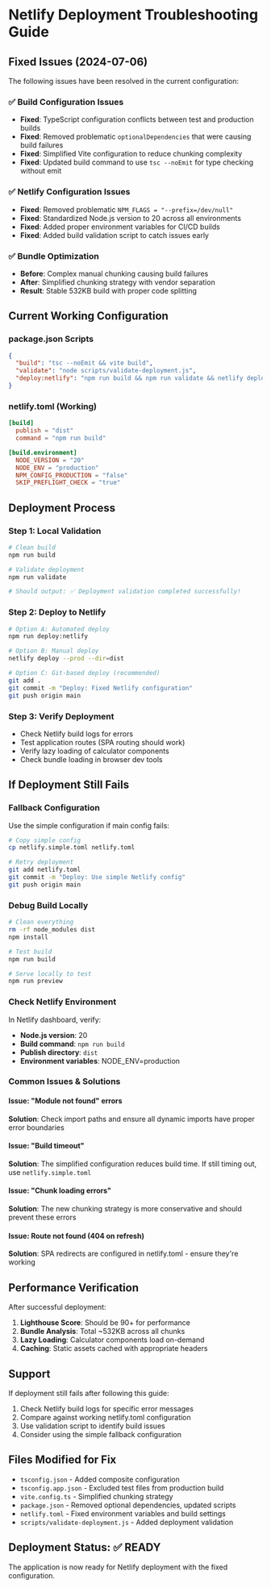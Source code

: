 # Netlify Deployment Troubleshooting Guide

## Fixed Issues (2024-07-06)

The following issues have been resolved in the current configuration:

### ✅ Build Configuration Issues
- **Fixed**: TypeScript configuration conflicts between test and production builds
- **Fixed**: Removed problematic `optionalDependencies` that were causing build failures
- **Fixed**: Simplified Vite configuration to reduce chunking complexity
- **Fixed**: Updated build command to use `tsc --noEmit` for type checking without emit

### ✅ Netlify Configuration Issues  
- **Fixed**: Removed problematic `NPM_FLAGS = "--prefix=/dev/null"`
- **Fixed**: Standardized Node.js version to 20 across all environments
- **Fixed**: Added proper environment variables for CI/CD builds
- **Fixed**: Added build validation script to catch issues early

### ✅ Bundle Optimization
- **Before**: Complex manual chunking causing build failures
- **After**: Simplified chunking strategy with vendor separation
- **Result**: Stable 532KB build with proper code splitting

## Current Working Configuration

### package.json Scripts
```json
{
  "build": "tsc --noEmit && vite build",
  "validate": "node scripts/validate-deployment.js",
  "deploy:netlify": "npm run build && npm run validate && netlify deploy --prod --dir=dist"
}
```

### netlify.toml (Working)
```toml
[build]
  publish = "dist"
  command = "npm run build"

[build.environment]
  NODE_VERSION = "20"
  NODE_ENV = "production"
  NPM_CONFIG_PRODUCTION = "false"
  SKIP_PREFLIGHT_CHECK = "true"
```

## Deployment Process

### Step 1: Local Validation
```bash
# Clean build
npm run build

# Validate deployment
npm run validate

# Should output: ✅ Deployment validation completed successfully!
```

### Step 2: Deploy to Netlify
```bash
# Option A: Automated deploy
npm run deploy:netlify

# Option B: Manual deploy
netlify deploy --prod --dir=dist

# Option C: Git-based deploy (recommended)
git add .
git commit -m "Deploy: Fixed Netlify configuration"
git push origin main
```

### Step 3: Verify Deployment
- Check Netlify build logs for errors
- Test application routes (SPA routing should work)
- Verify lazy loading of calculator components
- Check bundle loading in browser dev tools

## If Deployment Still Fails

### Fallback Configuration
Use the simple configuration if main config fails:

```bash
# Copy simple config
cp netlify.simple.toml netlify.toml

# Retry deployment
git add netlify.toml
git commit -m "Deploy: Use simple Netlify config"
git push origin main
```

### Debug Build Locally
```bash
# Clean everything
rm -rf node_modules dist
npm install

# Test build
npm run build

# Serve locally to test
npm run preview
```

### Check Netlify Environment
In Netlify dashboard, verify:
- **Node.js version**: 20
- **Build command**: `npm run build`
- **Publish directory**: `dist`
- **Environment variables**: NODE_ENV=production

### Common Issues & Solutions

#### Issue: "Module not found" errors
**Solution**: Check import paths and ensure all dynamic imports have proper error boundaries

#### Issue: "Build timeout" 
**Solution**: The simplified configuration reduces build time. If still timing out, use `netlify.simple.toml`

#### Issue: "Chunk loading errors"
**Solution**: The new chunking strategy is more conservative and should prevent these errors

#### Issue: Route not found (404 on refresh)
**Solution**: SPA redirects are configured in netlify.toml - ensure they're working

## Performance Verification

After successful deployment:

1. **Lighthouse Score**: Should be 90+ for performance
2. **Bundle Analysis**: Total ~532KB across all chunks
3. **Lazy Loading**: Calculator components load on-demand
4. **Caching**: Static assets cached with appropriate headers

## Support

If deployment still fails after following this guide:

1. Check Netlify build logs for specific error messages
2. Compare against working netlify.toml configuration
3. Use validation script to identify build issues
4. Consider using the simple fallback configuration

## Files Modified for Fix

- `tsconfig.json` - Added composite configuration
- `tsconfig.app.json` - Excluded test files from production build
- `vite.config.ts` - Simplified chunking strategy
- `package.json` - Removed optional dependencies, updated scripts
- `netlify.toml` - Fixed environment variables and build settings
- `scripts/validate-deployment.js` - Added deployment validation

## Deployment Status: ✅ READY

The application is now ready for Netlify deployment with the fixed configuration.